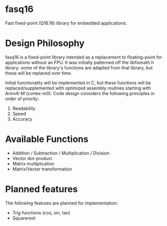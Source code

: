 # fasq16
Fast fixed-point (Q16.16) library for embedded applications.

# Design Philosophy
fasq16 is a fixed-point library intended as a replacement to floating-point for applications without an FPU.  It was initially patterned off the libfixmath.h library: some of the library's functions are adapted from that library, but these will be replaced over time.

Initial functionality will be implemented in C, but these functions will be replaced/supplemented with optimized assembly routines starting with Armv6-M (cortex-m0).  Code design considers the following principles in order of priority:
1. Readability
2. Speed
3. Accuracy

# Available Functions

- Addition / Subtraction / Multiplication / Division
- Vector dot-product
- Matrix multiplication
- Matrix/Vector transformation

# Planned features
The following features are planned for implementation:
- Trig functions (cos, sin, tan)
- Squareroot
